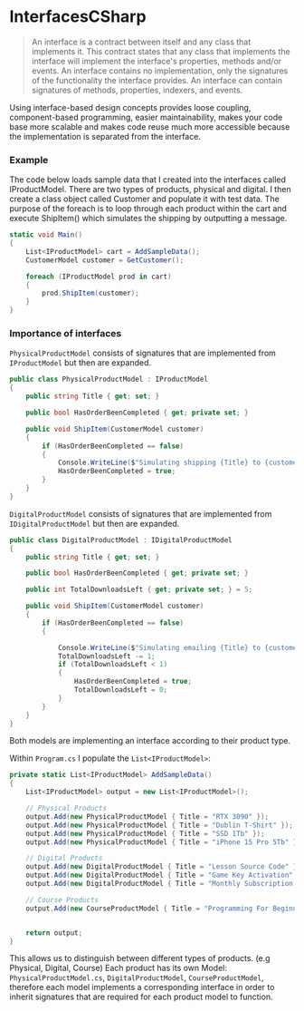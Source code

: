 # InterfacesCSharp

> An interface is a contract between itself and any class that implements it. This contract states that any class that implements the interface will implement the interface's properties, methods and/or events. An interface contains no implementation, only the signatures of the functionality the interface provides. An interface can contain signatures of methods, properties, indexers, and events. 

Using interface-based design concepts provides loose coupling, component-based programming, easier maintainability, makes your code base more scalable and makes code reuse much more accessible because the implementation is separated from the interface.

### Example

The code below loads sample data that I created into the interfaces called IProductModel. There are two types of products, physical and digital. 
I then create a class object called Customer and populate it with test data. The purpose of the foreach is to loop through each product within the cart and execute ShipItem() which simulates the shipping by outputting a message.
```c#
static void Main()
{
    List<IProductModel> cart = AddSampleData();
    CustomerModel customer = GetCustomer();

    foreach (IProductModel prod in cart)
    {
        prod.ShipItem(customer);
    }
}
```

### Importance of interfaces

`PhysicalProductModel` consists of signatures that are implemented from `IProductModel` but then are expanded. 

```c#
public class PhysicalProductModel : IProductModel
{
    public string Title { get; set; }

    public bool HasOrderBeenCompleted { get; private set; }

    public void ShipItem(CustomerModel customer)
    {
        if (HasOrderBeenCompleted == false)
        {
            Console.WriteLine($"Simulating shipping {Title} to {customer.FirstName} in {customer.City}");
            HasOrderBeenCompleted = true;
        }
    }
}
```
`DigitalProductModel` consists of signatures that are implemented from `IDigitalProductModel` but then are expanded.

```c#
public class DigitalProductModel : IDigitalProductModel
{
    public string Title { get; set; }

    public bool HasOrderBeenCompleted { get; private set; }

    public int TotalDownloadsLeft { get; private set; } = 5;

    public void ShipItem(CustomerModel customer)
    {
        if (HasOrderBeenCompleted == false)
        {

            Console.WriteLine($"Simulating emailing {Title} to {customer.EmailAddress}");
            TotalDownloadsLeft -= 1;
            if (TotalDownloadsLeft < 1)
            {
                HasOrderBeenCompleted = true;
                TotalDownloadsLeft = 0;
            }
        }
    }
}
```

Both models are implementing an interface according to their product type. 

Within `Program.cs` I populate the `List<IProductModel>`:
```c#
private static List<IProductModel> AddSampleData()
{
    List<IProductModel> output = new List<IProductModel>();

    // Physical Products
    output.Add(new PhysicalProductModel { Title = "RTX 3090" });
    output.Add(new PhysicalProductModel { Title = "Dublin T-Shirt" });
    output.Add(new PhysicalProductModel { Title = "SSD 1Tb" });
    output.Add(new PhysicalProductModel { Title = "iPhone 15 Pro 5Tb" });

    // Digital Products
    output.Add(new DigitalProductModel { Title = "Lesson Source Code" });
    output.Add(new DigitalProductModel { Title = "Game Key Activation" });
    output.Add(new DigitalProductModel { Title = "Monthly Subscription Key" });

    // Course Products
    output.Add(new CourseProductModel { Title = "Programming For Beginners" });


    return output;
}
```
This allows us to distinguish between different types of products. (e.g Physical, Digital, Course)
Each product has its own Model: `PhysicalProductModel.cs`, `DigitalProductModel`, `CourseProductModel`, therefore each model implements a corresponding interface in order to inherit signatures that are required for each product model to function.
